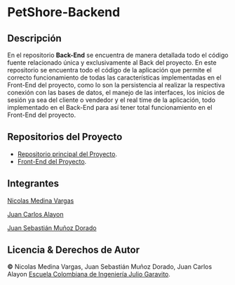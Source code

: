 # PetShore-Backend

## Descripción

En el repositorio **Back-End** se encuentra de manera detallada todo el código fuente relacionado única y exclusivamente al Back del proyecto. En este repositorio se encuentra todo el código de la aplicación que permite el correcto funcionamiento de todas las características implementadas en el Front-End del proyecto, como lo son la persistencia al realizar la respectiva conexión con las bases de datos, el manejo de las interfaces, los inicios de sesión ya sea del cliente o vendedor y el real time de la aplicación, todo implementado en el Back-End para así tener total funcionamiento en el Front-End del proyecto.

## Repositorios del Proyecto

* [Repositorio principal del Proyecto](https://github.com/PetShore/PetShore-Backend).
* [Front-End del Proyecto](https://github.com/PetShore/PetShore-FRontend).

## Integrantes
[Nicolas Medina Vargas](https://github.com/conejihan)

[Juan Carlos Alayon](https://github.com/Juank648)

[Juan Sebastián Muñoz Dorado](https://github.com/JuanMunozD)

## Licencia & Derechos de Autor
**©** Nicolas Medina Vargas, Juan Sebastián Muñoz Dorado, Juan Carlos Alayon [Escuela Colombiana de Ingeniería Julio Garavito](https://www.escuelaing.edu.co/es/).
    